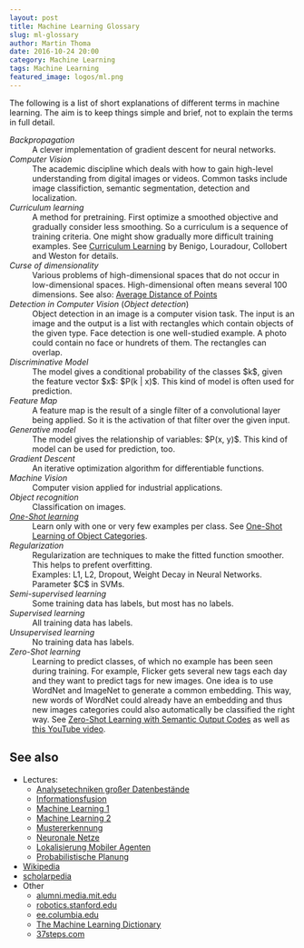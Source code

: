 ```yaml
---
layout: post
title: Machine Learning Glossary
slug: ml-glossary
author: Martin Thoma
date: 2016-10-24 20:00
category: Machine Learning
tags: Machine Learning
featured_image: logos/ml.png
---
```

The following is a list of short explanations of different terms in machine
learning. The aim is to keep things simple and brief, not to explain the terms
in full detail.

<dl>
    <dt><dfn id="backpropagation">Backpropagation</dfn></dt>
    <dd>A clever implementation of gradient descent for neural networks.</dd>
    <dt><dfn id="computer-vision">Computer Vision</dfn></dt>
    <dd>The academic discipline which deals with how to gain high-level understanding from digital images or videos. Common tasks include image classifiction, semantic segmentation, detection and localization.</dd>
    <dt><dfn id="curriculum-learning">Curriculum learning</dfn></dt>
    <dd>A method for pretraining. First optimize a smoothed objective and gradually consider less smoothing. So a curriculum is a sequence of training criteria. One might show gradually more difficult training examples. See <a href="http://ronan.collobert.com/pub/matos/2009_curriculum_icml.pdf">Curriculum Learning</a> by Benigo, Louradour, Collobert and Weston for details.</dd>
    <dt><dfn id="curse-of-dimensionality">Curse of dimensionality</dfn></dt>
    <dd>Various problems of high-dimensional spaces that do not occur in low-dimensional spaces.
        High-dimensional often means several 100 dimensions. See also: <a href="https://martin-thoma.com/average-distance-of-points">Average Distance of Points</a></dd>
    <dt><dfn id="object-detection">Detection in Computer Vision</dfn> (<dfn>Object detection</dfn>)</dt>
    <dd>Object detection in an image is a computer vision task. The input
        is an image and the output is a list with rectangles which contain
        objects of the given type. Face detection is one well-studied example.
        A photo could contain no face or hundrets of them. The rectangles
        can overlap.</dd>
    <dt><dfn id="discriminative-model">Discriminative Model</dfn></dt>
    <dd>The model gives a conditional probability of the classes $k$, given the
        feature vector $x$: $P(k | x)$.
        This kind of model is often used for prediction.</dd>
    <dt><dfn id="feature-map">Feature Map</dfn></dt>
    <dd>A feature map is the result of a single filter of a convolutional layer
        being applied. So it is the activation of that filter over the given
        input.</dd>
    <dt><dfn id="generative-model">Generative model</dfn></dt>
    <dd>The model gives the relationship of variables: $P(x, y)$.
        This kind of model can be used for prediction, too.</dd>
    <dt><dfn id="gradient-descent">Gradient Descent</dfn></dt>
    <dd>An iterative optimization algorithm for differentiable functions.</dd>
    <dt><dfn id="machine-vision">Machine Vision</dfn></dt>
    <dd>Computer vision applied for industrial applications.</dd>
    <dt><dfn id="object-recognition">Object recognition</dfn></dt>
    <dd>Classification on images.</dd>
    <dt><dfn id="one-shot-learning"><a href="https://en.wikipedia.org/wiki/One-shot_learning">One-Shot learning</a></dfn></dt>
    <dd>Learn only with one or very few examples per class. See <a href="http://vision.stanford.edu/documents/Fei-FeiFergusPerona2006.pdf">One-Shot Learning of Object Categories</a>.</dd>
    <dt><dfn id="regularization">Regularization</dfn></dt>
    <dd>Regularization are techniques to make the fitted function smoother. This
        helps to prefent overfitting.<br/>
        Examples: L1, L2, Dropout, Weight Decay in Neural Networks. Parameter $C$ in SVMs.</dd>
    <dt><dfn id="semi-supervised-learning">Semi-supervised learning</dfn></dt>
    <dd>Some training data has labels, but most has no labels.</dd>
    <dt><dfn id="supervised-learning">Supervised learning</dfn></dt>
    <dd>All training data has labels.</dd>
    <dt><dfn id="unsupervised-learning">Unsupervised learning</dfn></dt>
    <dd>No training data has labels.</dd>
    <dt><dfn id="zero-shot-learning">Zero-Shot learning</dfn></dt>
    <dd>Learning to predict classes, of which no example has been seen during
        training. For example, Flicker gets several new tags each day and they
        want to predict tags for new images. One idea is to use WordNet and
        ImageNet to generate a common embedding. This way, new words of WordNet
        could already have an embedding and thus new images categories could also automatically be classified the right way. See <a href="http://www.cs.cmu.edu/afs/cs/project/theo-73/www/papers/zero-shot-learning.pdf">Zero-Shot Learning with Semantic Output Codes</a> as well as <a href="https://www.youtube.com/watch?v=Pmv5JHKX2y4">this YouTube video</a>.</dd>
</dl>


## See also

* Lectures:
    * [Analysetechniken großer Datenbestände](https://martin-thoma.com/analysetechniken-grosser-datenbestaende/)
    * [Informationsfusion](https://martin-thoma.com/informationsfusion/)
    * [Machine Learning 1](https://martin-thoma.com/machine-learning-1-course/)
    * [Machine Learning 2](https://martin-thoma.com/machine-learning-2-course/)
    * [Mustererkennung](https://martin-thoma.com/mustererkennung-klausur/)
    * [Neuronale Netze](https://martin-thoma.com/neuronale-netze-vorlesung/)
    * [Lokalisierung Mobiler Agenten](https://martin-thoma.com/lma/)
    * [Probabilistische Planung](https://martin-thoma.com/probabilistische-planung/)
* [Wikipedia](https://en.wikipedia.org/wiki/Main_Page)
* [scholarpedia](http://www.scholarpedia.org/)
* Other
    * [alumni.media.mit.edu](http://alumni.media.mit.edu/~tpminka/statlearn/glossary/)
    * [robotics.stanford.edu](http://robotics.stanford.edu/~ronnyk/glossary.html)
    * [ee.columbia.edu](http://www.ee.columbia.edu/~vittorio/Glossary.pdf)
    * [The Machine Learning Dictionary](http://www.cse.unsw.edu.au/~billw/mldict.html)
    * [37steps.com](http://37steps.com/glossary/)